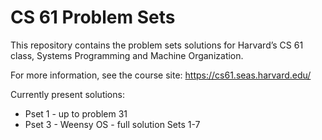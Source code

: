 CS 61 Problem Sets
==================

This repository contains the problem sets solutions for Harvard’s CS 61 class, Systems
Programming and Machine Organization.

For more information, see the course site:
https://cs61.seas.harvard.edu/


Currently present solutions:

 - Pset 1 - up to problem 31
 - Pset 3 - Weensy OS - full solution Sets 1-7